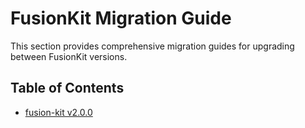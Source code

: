 # FusionKit Migration Guide

This section provides comprehensive migration guides for upgrading between FusionKit versions.

## Table of Contents

- [fusion-kit v2.0.0](./v2-migration.md)